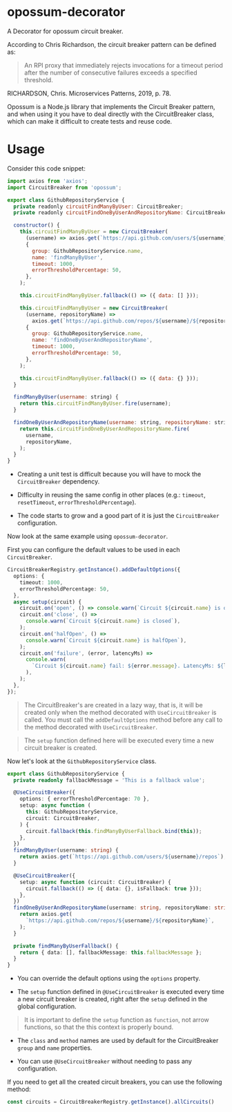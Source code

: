 # opossum-decorator

A Decorator for opossum circuit breaker.

According to Chris Richardson, the circuit breaker pattern can be defined as:

> An RPI proxy that immediately rejects invocations for a timeout period after the number of consecutive failures exceeds a specified threshold.

RICHARDSON, Chris. Microservices Patterns, 2019, p. 78.

Opossum is a Node.js library that implements the Circuit Breaker pattern, and when using it you have to deal directly with the CircuitBreaker class, which can make it difficult to create tests and reuse code.

# Usage

Consider this code snippet:

```javascript
import axios from 'axios';
import CircuitBreaker from 'opossum';

export class GithubRepositoryService {
  private readonly circuitFindManyByUser: CircuitBreaker;
  private readonly circuitFindOneByUserAndRepositoryName: CircuitBreaker;

  constructor() {
    this.circuitFindManyByUser = new CircuitBreaker(
      (username) => axios.get(`https://api.github.com/users/${username}/repos`),
      {
        group: GithubRepositoryService.name,
        name: 'findManyByUser',
        timeout: 1000,
        errorThresholdPercentage: 50,
      },
    );

    this.circuitFindManyByUser.fallback(() => ({ data: [] }));

    this.circuitFindManyByUser = new CircuitBreaker(
      (username, repositoryName) =>
        axios.get(`https://api.github.com/repos/${username}/${repositoryName},`),
      {
        group: GithubRepositoryService.name,
        name: 'findOneByUserAndRepositoryName',
        timeout: 1000,
        errorThresholdPercentage: 50,
      },
    );

    this.circuitFindManyByUser.fallback(() => ({ data: {} }));
  }

  findManyByUser(username: string) {
    return this.circuitFindManyByUser.fire(username);
  }

  findOneByUserAndRepositoryName(username: string, repositoryName: string) {
    return this.circuitFindOneByUserAndRepositoryName.fire(
      username,
      repositoryName,
    );
  }
}
```
- Creating a unit test is difficult because you will have to mock the `CircuitBreaker` dependency.

- Difficulty in reusing the same config in other places (e.g.: `timeout`, `resetTimeout`, `errorThresholdPercentage`).

- The code starts to grow and a good part of it is just the `CircuitBreaker` configuration.

Now look at the same example using `opossum-decorator`.

First you can configure the default values ​​to be used in each `CircuitBreaker`.

```typescript
CircuitBreakerRegistry.getInstance().addDefaultOptions({
  options: {
    timeout: 1000,
    errorThresholdPercentage: 50,
  },
  async setup(circuit) {
    circuit.on('open', () => console.warn(`Circuit ${circuit.name} is open`));
    circuit.on('close', () =>
      console.warn(`Circuit ${circuit.name} is closed`),
    );
    circuit.on('halfOpen', () =>
      console.warn(`Circuit ${circuit.name} is halfOpen`),
    );
    circuit.on('failure', (error, latencyMs) =>
      console.warn(
        `Circuit ${circuit.name} fail: ${error.message}. LatencyMs: ${latencyMs}`,
      ),
    );
  },
});
```

> The CircuitBreaker's are created in a lazy way, that is, it will be created only when the method decorated with `UseCircuitBreaker` is called. You must call the `addDefaultOptions` method before any call to the method decorated with `UseCircuitBreaker`.

> The `setup` function defined here will be executed every time a new circuit breaker is created.

Now let's look at the `GithubRepositoryService` class.

```typescript
export class GithubRepositoryService {
  private readonly fallbackMessage = 'This is a fallback value';

  @UseCircuitBreaker({
    options: { errorThresholdPercentage: 70 },
    setup: async function (
      this: GithubRepositoryService,
      circuit: CircuitBreaker,
    ) {
      circuit.fallback(this.findManyByUserFallback.bind(this));
    },
  })
  findManyByUser(username: string) {
    return axios.get(`https://api.github.com/users/${username}/repos`);
  }

  @UseCircuitBreaker({
    setup: async function (circuit: CircuitBreaker) {
      circuit.fallback(() => ({ data: {}, isFallback: true }));
    },
  })
  findOneByUserAndRepositoryName(username: string, repositoryName: string) {
    return axios.get(
      `https://api.github.com/repos/${username}/${repositoryName}`,
    );
  }

  private findManyByUserFallback() {
    return { data: [], fallbackMessage: this.fallbackMessage };
  }
}
```

- You can override the default options using the `options` property.

- The `setup` function defined in `@UseCircuitBreaker` is executed every time a new circuit breaker is created, right after the `setup` defined in the global configuration.

> It is important to define the `setup` function as `function`, not arrow functions, so that the this context is properly bound.

- The `class` and `method` names are used by default for the CircuitBreaker `group` and `name` properties.


- You can use `@UseCircuitBreaker` without needing to pass any configuration.


If you need to get all the created circuit breakers, you can use the following method:

```typescript
const circuits = CircuitBreakerRegistry.getInstance().allCircuits()
```
